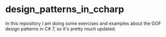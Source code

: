 # design_patterns_in_ccharp
In this repository I am doing some exercises and examples about the GOF design patterns in C# 7, so it's pretty much updated.
